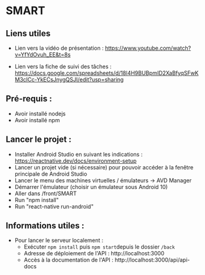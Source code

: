 # SMART

## Liens utiles
- Lien vers la vidéo de présentation : https://www.youtube.com/watch?v=YfYdOvuh_EE&t=8s

- Lien vers la fiche de suivi des tâches : https://docs.google.com/spreadsheets/d/18l4H9BUBpmID2XaBfyqSFwKM3cICc-YkECsJnygQSJI/edit?usp=sharing

## Pré-requis : 
- Avoir installé nodejs
- Avoir installé npm

## Lancer le projet :
- Installer Android Studio en suivant les indications : https://reactnative.dev/docs/environment-setup
- Lancer un projet vide (si nécessaire) pour pouvoir accéder à la fenêtre principale de Android Studio
- Lancer le menu des machines virtuelles / émulateurs -> AVD Manager
- Démarrer l'émulateur (choisir un émulateur sous Android 10)
- Aller dans /front/SMART
- Run "npm install"
- Run "react-native run-android"

## Informations utiles : 

- Pour lancer le serveur localement :
    - Exécuter `npm install` puis `npm start`depuis le dossier `/back`
    - Adresse de déploiement de l'API : http://localhost:3000
    - Accès à la documentation de l'API : http://localhost:3000/api/api-docs
